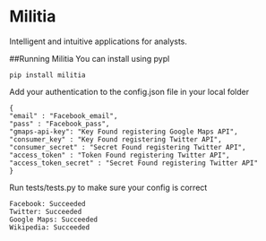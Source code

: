 # Militia
Intelligent and intuitive applications for analysts.

##Running Militia
You can install using pypl
```
pip install militia
```
Add your authentication to the config.json file in your local folder
```
{
"email" : "Facebook_email",
"pass" : "Facebook_pass",
"gmaps-api-key": "Key Found registering Google Maps API",
"consumer_key" : "Key Found registering Twitter API",
"consumer_secret" : "Secret Found registering Twitter API",
"access_token" : "Token Found registering Twitter API",
"access_token_secret" : "Secret Found registering Twitter API"
}
```
Run tests/tests.py to make sure your config is correct
```
Facebook: Succeeded
Twitter: Succeeded
Google Maps: Succeeded
Wikipedia: Succeeded
```
